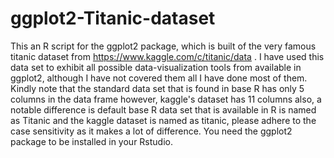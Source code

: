 # ggplot2-Titanic-dataset
 This an R script for the ggplot2 package, which is built of the very famous titanic dataset from https://www.kaggle.com/c/titanic/data . I have used this data set to exhibit all possible data-visualization tools from available in ggplot2, although I have not covered them all I have done most of them. Kindly note that the standard data set that is found in base R has only 5 columns in the data frame however, kaggle's dataset has 11 columns also, a notable difference is default base R data set that is available in R is named as Titanic and the kaggle dataset is named as titanic, please adhere to the case sensitivity as it makes a lot of difference. You need the ggplot2 package to be installed in your Rstudio.
